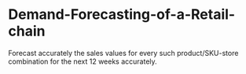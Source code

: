 # Demand-Forecasting-of-a-Retail-chain
Forecast accurately the sales values for every such product/SKU-store combination for the next 12 weeks accurately.
